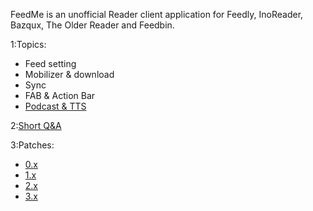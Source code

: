 FeedMe is an unofficial Reader client application for Feedly, InoReader, Bazqux, The Older Reader and Feedbin.

1:Topics:

- Feed setting
- Mobilizer & download
- Sync
- FAB & Action Bar
- <a href="https://github.com/seazon/FeedMe/blob/master/1.5%20Podcast%20%26%20TTS">Podcast & TTS</a>

2:<a href="https://github.com/seazon/FeedMe/blob/master/2.0%20Short%20Q%26A">Short Q&A</a>

3:Patches:

- <a href="https://github.com/seazon/FeedMe/blob/master/3.1%20Patches%200.x">0.x</a>
- <a href="https://github.com/seazon/FeedMe/blob/master/3.2%20Patches%201.x">1.x</a>
- <a href="https://github.com/seazon/FeedMe/blob/master/3.3%20Patches%202.x">2.x</a>
- <a href="https://github.com/seazon/FeedMe/blob/master/3.4%20Patches%203.x">3.x</a>
